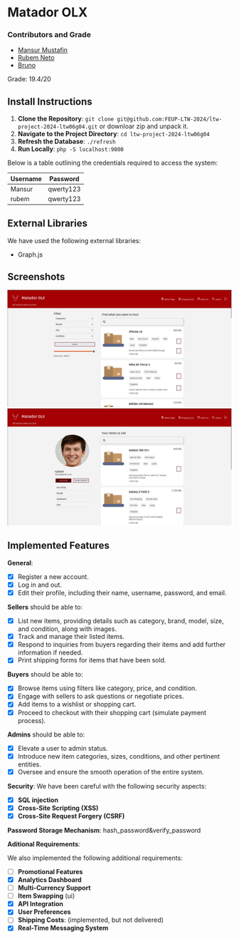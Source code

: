 # Matador OLX

### Contributors and Grade

* [Mansur Mustafin](https://github.com/Mansur-Mustafin)
* [Rubem Neto](https://github.com/rubuy-74)
* [Bruno](https://github.com/BrunoM6)

Grade: 19.4/20


## Install Instructions

1. **Clone the Repository**: `git clone git@github.com:FEUP-LTW-2024/ltw-project-2024-ltw06g04.git` or downloar zip and unpack it.
2. **Navigate to the Project Directory**: `cd ltw-project-2024-ltw06g04`
3. **Refresh the Database**: `./refresh`
4. **Run Locally**: `php -S localhost:9000`

Below is a table outlining the credentials required to access the system:

| Username | Password |
|----------|----------|
| Mansur   | qwerty123|
| rubem    | qwerty123|

## External Libraries

We have used the following external libraries:

- Graph.js 

## Screenshots
![alt text](assets/docs/image.png)
![alt text](assets/docs/image-1.png)

## Implemented Features

**General**:

- [X] Register a new account.
- [X] Log in and out.
- [X] Edit their profile, including their name, username, password, and email.

**Sellers**  should be able to:

- [X] List new items, providing details such as category, brand, model, size, and condition, along with images.
- [X] Track and manage their listed items.
- [X] Respond to inquiries from buyers regarding their items and add further information if needed.
- [X] Print shipping forms for items that have been sold.

**Buyers**  should be able to:

- [X] Browse items using filters like category, price, and condition.
- [X] Engage with sellers to ask questions or negotiate prices.
- [X] Add items to a wishlist or shopping cart.
- [X] Proceed to checkout with their shopping cart (simulate payment process).

**Admins**  should be able to:

- [X] Elevate a user to admin status.
- [X] Introduce new item categories, sizes, conditions, and other pertinent entities.
- [X] Oversee and ensure the smooth operation of the entire system.

**Security**:
We have been careful with the following security aspects:

- [X] **SQL injection**
- [X] **Cross-Site Scripting (XSS)**
- [X] **Cross-Site Request Forgery (CSRF)**

**Password Storage Mechanism**: hash_password&verify_password

**Aditional Requirements**:

We also implemented the following additional requirements:

- [ ] **Promotional Features**
- [X] **Analytics Dashboard**
- [ ] **Multi-Currency Support**
- [ ] **Item Swapping** (ui)
- [X] **API Integration**
- [X] **User Preferences**
- [ ] **Shipping Costs**: (implemented, but not delivered)
- [X] **Real-Time Messaging System**